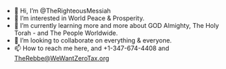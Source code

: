 - 👋 Hi, I’m @TheRighteousMessiah
- 👀 I’m interested in World Peace & Prosperity.
- 🌱 I’m currently learning more and more about GOD Almighty, The Holy Torah - and The People Worldwide.
- 💞️ I’m looking to collaborate on everything & everyone.
- 📫 How to reach me here, and +1-347-674-4408 and TheRebbe@WeWantZeroTax.org

<!---
TheRighteousMessiah/TheRighteousMessiah is a ✨ special ✨ repository because its `README.md` (this file) appears on your GitHub profile.
You can click the Preview link to take a look at your changes.
--->
